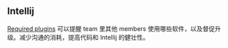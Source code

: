 
## Intellij

[Required plugins](https://www.jetbrains.com/help/idea/settings-required-plugins.html) 
可以提醒 team 里其他 members 使用哪些软件，以及督促升级。减少沟通的消耗，提高代码和 Intellij 的健壮性。

